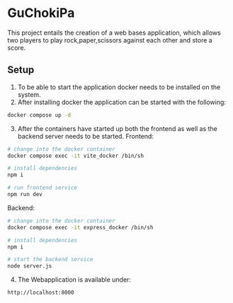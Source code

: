 # GuChokiPa
This project entails the creation of a web bases application, which allows two players to play rock,paper,scissors against each other and store a score.

## Setup
1. To be able to start the application docker needs to be installed on the system.
2. After installing docker the application can be started with the following:
```bash
docker compose up -d
``` 
3. After the containers have started up both the frontend as well as the backend server needs to be started.
Frontend:
```bash
# change into the docker container
docker compose exec -it vite_docker /bin/sh

# install dependencies
npm i

# run frontend service
npm run dev
```
Backend:
```bash
# change into the docker container
docker compose exec -it express_docker /bin/sh

# install dependencies
npm i

# start the backend service
node server.js
```
4. The Webapplication is available under:
```
http://localhost:8000
``` 